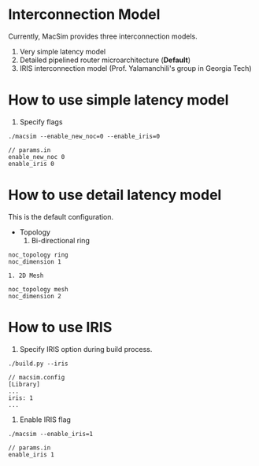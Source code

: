 # Interconnection Model #

Currently, MacSim provides three interconnection models.

  1. Very simple latency model
  1. Detailed pipelined router microarchitecture (**Default**)
  1. IRIS interconnection model (Prof. Yalamanchili's group in Georgia Tech)

# How to use simple latency model #

  1. Specify flags
```
./macsim --enable_new_noc=0 --enable_iris=0
```
```
// params.in
enable_new_noc 0
enable_iris 0
```

# How to use detail latency model #

This is the default configuration.

  * Topology
    1. Bi-directional ring
```
noc_topology ring
noc_dimension 1
```
    1. 2D Mesh
```
noc_topology mesh
noc_dimension 2
```

# How to use IRIS #

  1. Specify IRIS option during build process.
```
./build.py --iris
```
```
// macsim.config
[Library]
...
iris: 1
...
```
  1. Enable IRIS flag
```
./macsim --enable_iris=1
```
```
// params.in
enable_iris 1
```